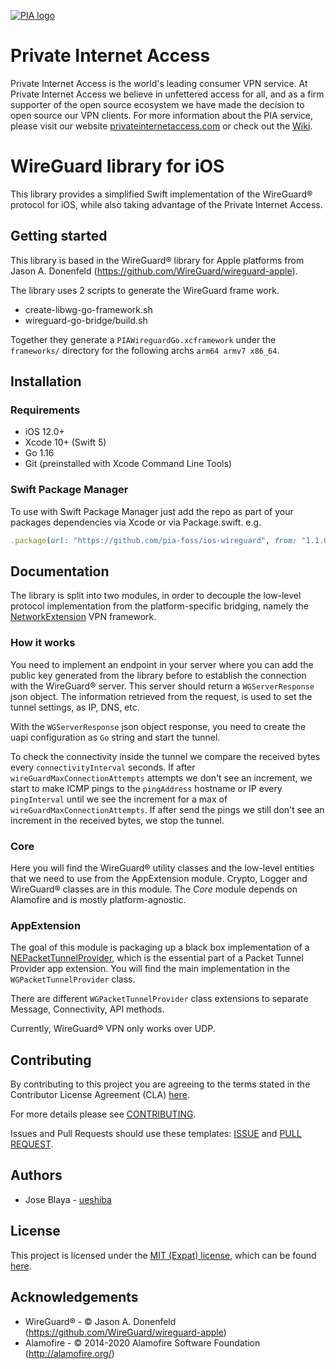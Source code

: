 [![PIA logo][pia-image]][pia-url]

# Private Internet Access

Private Internet Access is the world's leading consumer VPN service. At Private Internet Access we believe in unfettered access for all, and as a firm supporter of the open source ecosystem we have made the decision to open source our VPN clients. For more information about the PIA service, please visit our website [privateinternetaccess.com][pia-url] or check out the [Wiki][pia-wiki].

# WireGuard library for iOS

This library provides a simplified Swift implementation of the WireGuard® protocol for iOS, while also taking advantage of the Private Internet Access.

## Getting started

This library is based in the WireGuard® library for Apple platforms from Jason A. Donenfeld (https://github.com/WireGuard/wireguard-apple).

The library uses 2 scripts to generate the WireGuard frame  work.

- create-libwg-go-framework.sh
- wireguard-go-bridge/build.sh

Together they generate a `PIAWireguardGo.xcframework` under the `frameworks/` directory for the following archs `arm64 armv7 x86_64`.

## Installation

### Requirements

- iOS 12.0+
- Xcode 10+ (Swift 5)
- Go 1.16 
- Git (preinstalled with Xcode Command Line Tools)

### Swift Package Manager

To use with Swift Package Manager just add the repo as part of your packages dependencies via Xcode or via Package.swift. e.g.

```ruby
.package(url: "https://github.com/pia-foss/ios-wireguard", from: "1.1.0")
```
    
## Documentation

The library is split into two modules, in order to decouple the low-level protocol implementation from the platform-specific bridging, namely the [NetworkExtension][ne-home] VPN framework.

### How it works

You need to implement an endpoint in your server where you can add the public key generated from the library before to establish the connection with the WireGuard® server. This server should return a `WGServerResponse` json object. The information retrieved from the request, is used to set the tunnel settings, as IP, DNS, etc. 

With the `WGServerResponse` json object response, you need to create the uapi configuration as `Go` string and start the tunnel.

To check the connectivity inside the tunnel we compare the received bytes every `connectivityInterval` seconds. If after `wireGuardMaxConnectionAttempts` attempts we don't see an increment, we start to make ICMP pings to the `pingAddress` hostname or IP every `pingInterval` until we see the increment for a max of `wireGuardMaxConnectionAttempts`. If after send the pings we still don't see an increment in the received bytes, we stop the tunnel.

### Core

Here you will find the WireGuard® utility classes and the low-level entities that we need to use from the AppExtension module. Crypto, Logger and WireGuard® classes are in this module. The *Core* module depends on Alamofire and is mostly platform-agnostic.

### AppExtension

The goal of this module is packaging up a black box implementation of a [NEPacketTunnelProvider][ne-ptp], which is the essential part of a Packet Tunnel Provider app extension. You will find the main implementation in the `WGPacketTunnelProvider` class.

There are different `WGPacketTunnelProvider` class extensions to separate Message, Connectivity, API methods. 

Currently, WireGuard® VPN only works over UDP.

## Contributing

By contributing to this project you are agreeing to the terms stated in the Contributor License Agreement (CLA) [here](/CLA.rst).

For more details please see [CONTRIBUTING](/CONTRIBUTING.md).

Issues and Pull Requests should use these templates: [ISSUE](/.github/ISSUE_TEMPLATE.md) and [PULL REQUEST](/.github/PULL_REQUEST_TEMPLATE.md).

## Authors

- Jose Blaya - [ueshiba](https://github.com/ueshiba)

## License

This project is licensed under the [MIT (Expat) license](https://choosealicense.com/licenses/mit/), which can be found [here](/LICENSE).

## Acknowledgements

- WireGuard® - © Jason A. Donenfeld (https://github.com/WireGuard/wireguard-apple)
- Alamofire - © 2014-2020 Alamofire Software Foundation (http://alamofire.org/)

[pia-image]: https://www.privateinternetaccess.com/assets/PIALogo2x-0d1e1094ac909ea4c93df06e2da3db4ee8a73d8b2770f0f7d768a8603c62a82f.png
[pia-url]: https://www.privateinternetaccess.com/
[pia-wiki]: https://en.wikipedia.org/wiki/Private_Internet_Access

[ne-home]: https://developer.apple.com/documentation/networkextension
[ne-ptp]: https://developer.apple.com/documentation/networkextension/nepackettunnelprovider
